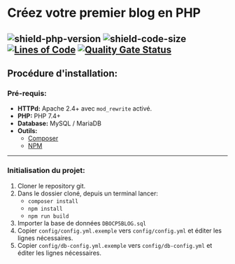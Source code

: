 # Créez votre premier blog en PHP

![shield-php-version](https://img.shields.io/badge/PHP%20Version-%5E7.4-007bff)  ![shield-code-size](https://img.shields.io/github/repo-size/amaurymn/p5-oc-blog-php)  [![Lines of Code](https://sonarcloud.io/api/project_badges/measure?project=amaurymn_p5-oc-blog-php&metric=ncloc)](https://sonarcloud.io/dashboard?id=amaurymn_p5-oc-blog-php)  [![Quality Gate Status](https://sonarcloud.io/api/project_badges/measure?project=amaurymn_p5-oc-blog-php&metric=alert_status)](https://sonarcloud.io/dashboard?id=amaurymn_p5-oc-blog-php)
-----
## **Procédure d'installation:**

### **Pré-requis:**
* **HTTPd:** Apache 2.4+ avec `mod_rewrite` activé.
* **PHP:** PHP 7.4+
* **Database:** MySQL / MariaDB
* **Outils:** 
  * [Composer](https://getcomposer.org/)
  * [NPM](https://www.npmjs.com/get-npm)
    
-----

### **Initialisation du projet:**

1. Cloner le repository git.
2. Dans le dossier cloné, depuis un terminal lancer:
   * `composer install`
   * `npm install`
   * `npm run build`
3. Importer la base de données `DBOCP5BLOG.sql`
4. Copier `config/config.yml.exemple` vers `config/config.yml` et éditer les lignes nécessaires.
5. Copier `config/db-config.yml.exemple` vers `config/db-config.yml` et éditer les lignes nécessaires.
